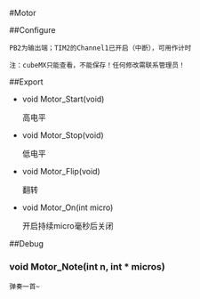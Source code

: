 #Motor

##Configure

	PB2为输出端；TIM2的Channel1已开启（中断），可用作计时

	注：cubeMX只能查看，不能保存！任何修改需联系管理员！

##Export

+ void Motor_Start(void)
	
	高电平

+ void Motor_Stop(void)
	
	低电平

+ void Motor_Flip(void)
	
	翻转

+ void Motor_On(int micro)

	开启持续micro毫秒后关闭

##Debug

### void Motor_Note(int n, int * micros)

	弹奏一首~

